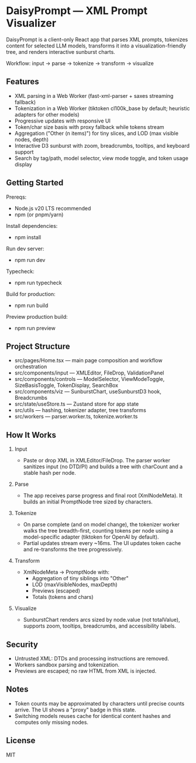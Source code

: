 # DaisyPrompt — XML Prompt Visualizer

DaisyPrompt is a client-only React app that parses XML prompts, tokenizes content for selected LLM models, transforms it into a visualization-friendly tree, and renders interactive sunburst charts.

Workflow: input → parse → tokenize → transform → visualize

## Features

- XML parsing in a Web Worker (fast-xml-parser + saxes streaming fallback)
- Tokenization in a Web Worker (tiktoken cl100k_base by default; heuristic adapters for other models)
- Progressive updates with responsive UI
- Token/char size basis with proxy fallback while tokens stream
- Aggregation ("Other (n items)") for tiny slices, and LOD (max visible nodes, depth)
- Interactive D3 sunburst with zoom, breadcrumbs, tooltips, and keyboard support
- Search by tag/path, model selector, view mode toggle, and token usage display

## Getting Started

Prereqs:
- Node.js v20 LTS recommended
- npm (or pnpm/yarn)

Install dependencies:
- npm install

Run dev server:
- npm run dev

Typecheck:
- npm run typecheck

Build for production:
- npm run build

Preview production build:
- npm run preview

## Project Structure

- src/pages/Home.tsx — main page composition and workflow orchestration
- src/components/input — XMLEditor, FileDrop, ValidationPanel
- src/components/controls — ModelSelector, ViewModeToggle, SizeBasisToggle, TokenDisplay, SearchBox
- src/components/viz — SunburstChart, useSunburstD3 hook, Breadcrumbs
- src/state/useStore.ts — Zustand store for app state
- src/utils — hashing, tokenizer adapter, tree transforms
- src/workers — parser.worker.ts, tokenize.worker.ts

## How It Works

1. Input
   - Paste or drop XML in XMLEditor/FileDrop. The parser worker sanitizes input (no DTD/PI) and builds a tree with charCount and a stable hash per node.

2. Parse
   - The app receives parse progress and final root (XmlNodeMeta). It builds an initial PromptNode tree sized by characters.

3. Tokenize
   - On parse complete (and on model change), the tokenizer worker walks the tree breadth-first, counting tokens per node using a model-specific adapter (tiktoken for OpenAI by default).
   - Partial updates stream every ~16ms. The UI updates token cache and re-transforms the tree progressively.

4. Transform
   - XmlNodeMeta → PromptNode with:
     - Aggregation of tiny siblings into "Other"
     - LOD (maxVisibleNodes, maxDepth)
     - Previews (escaped)
     - Totals (tokens and chars)

5. Visualize
   - SunburstChart renders arcs sized by node.value (not totalValue), supports zoom, tooltips, breadcrumbs, and accessibility labels.

## Security

- Untrusted XML: DTDs and processing instructions are removed.
- Workers sandbox parsing and tokenization.
- Previews are escaped; no raw HTML from XML is injected.

## Notes

- Token counts may be approximated by characters until precise counts arrive. The UI shows a "proxy" badge in this state.
- Switching models reuses cache for identical content hashes and computes only missing nodes.

## License

MIT